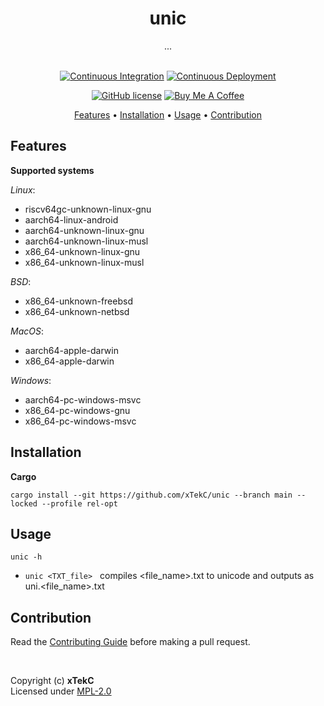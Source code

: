 <div align="center">

# unic
...

<!-- <a href="https://crates.io/crates/unic/"><img src="https://img.shields.io/crates/v/unic?style=flat&amp;labelColor=032a1a&amp;color=065535&amp;logo=Rust&amp;logoColor=white" alt="Crate Release"></a> -->
<br>
<a href="https://github.com/xTekC/unic/actions?query=workflow%3A%22Continuous+Integration%22"><img src="https://img.shields.io/github/actions/workflow/status/xTekC/unic/ci.yml?branch=main&amp;style=flat&amp;labelColor=032a1a&amp;color=065535&amp;logo=GitHub%20Actions&amp;logoColor=white&amp;label=Build" alt="Continuous Integration"></a>
<a href="https://github.com/xTekC/unic/actions?query=workflow%3A%22Continuous+Deployment%22"><img src="https://img.shields.io/github/actions/workflow/status/xTekC/unic/cd.yml?style=flat&amp;labelColor=032a1a&amp;color=065535&amp;logo=GitHub%20Actions&amp;logoColor=white&amp;label=Release" alt="Continuous Deployment"></a>
<!-- <a href="https://docs.rs/unic/"><img src="https://img.shields.io/docsrs/unic?style=flat&amp;labelColor=032a1a&amp;color=065535&amp;logo=Rust&amp;logoColor=white" alt="Documentation"></a> -->

[![GitHub license](https://img.shields.io/github/license/xTekC/unic.svg?style=flat&labelColor=032a1a&color=065535&logo=GitHub&logoColor=black&label=License)](https://github.com/xTekC/unic/blob/main/LICENSE)
[![Buy Me A Coffee](https://img.shields.io/badge/Buy%20Me%20A-Coffee-orange?style=flat&labelColor=FFFFFF&color=000000&logo=buy-me-a-coffee&logoColor=black)](https://www.buymeacoffee.com/xTekC)

<a href="#features">Features</a> •
<a href="#installation">Installation</a> •
<a href="#usage">Usage</a> •
<a href="#contribution">Contribution</a>
<!-- <a href="#roadmap">Roadmap</a> -->
<!-- <a href="#acknowledgements">Acknowlegements</a> • -->

</div>

## Features

**Supported systems**

_Linux_:
- riscv64gc-unknown-linux-gnu
- aarch64-linux-android
- aarch64-unknown-linux-gnu
- aarch64-unknown-linux-musl
- x86_64-unknown-linux-gnu
- x86_64-unknown-linux-musl

_BSD_:
- x86_64-unknown-freebsd
- x86_64-unknown-netbsd

_MacOS_:
- aarch64-apple-darwin
- x86_64-apple-darwin

_Windows_:
- aarch64-pc-windows-msvc
- x86_64-pc-windows-gnu
- x86_64-pc-windows-msvc

## Installation

**Cargo**

```
cargo install --git https://github.com/xTekC/unic --branch main --locked --profile rel-opt
```

<!-- **Prebuilt Binary**
<br>

(For Android, use Termux: `https://f-droid.org/repo/com.termux_118.apk`)

Unix-Like [Install](https://github.com/xTeKc/unic/blob/main/scripts/install.sh)<br>

```
curl -sSL https://raw.githubusercontent.com/xTeKc/unic/main/scripts/install.sh | sh
```

Unix-Like [Remove](https://github.com/xTeKc/unic/blob/main/scripts/remove.sh)

```
curl -sSL https://raw.githubusercontent.com/xTeKc/unic/main/scripts/remove.sh | sh
``` -->

<!-- - Download the release binary and the corresponding hash file from the [Releases](https://github.com/xTekC/unic/releases) page.

- _Unix-Like Systems:_
   - Verify the integrity of the binary by checking its hash: 
   ```
   sha512sum -c unic-v0.0.0-ARCH.tar.gz.sha512
   ```
   - Extract the binary to ~/ and create a symlink in /usr/local/bin/ for system-wide access: 
   ```
   tar -xzvf unic-v0.0.0-ARCH.tar.gz -C ~/ && sudo ln -s ~/unic/bin/unic /usr/local/bin/unic
   ```

**Android**

- Download Termux:
```
https://f-droid.org/repo/com.termux_118.apk
```

- Within Termux:

   [Install](https://github.com/xTeKc/unic/blob/main/scripts/android_i.sh):
   ```
   curl -sSL https://raw.githubusercontent.com/xTeKc/unic/main/scripts/android_i.sh | bash
   ```

   [Remove](https://github.com/xTeKc/unic/blob/main/scripts/android_rm.sh):
   ```
   curl -sSL https://raw.githubusercontent.com/xTeKc/unic/main/scripts/android_rm.sh | bash
   ``` -->

## Usage

```
unic -h
```

- `unic <TXT_file>` &nbsp; compiles <file_name>.txt to unicode and outputs as uni.<file_name>.txt 

## Contribution
Read the [Contributing Guide](CONTRIBUTING.md) before making a pull request.

<!-- ## Roadmap
A list of planned future developments for the project. -->

<!-- ## Acknowledgements
List of any external libraries, frameworks, or other resources used in the project. -->

<br>

Copyright (c) **xTekC** <br>
Licensed under [MPL-2.0](LICENSE)
